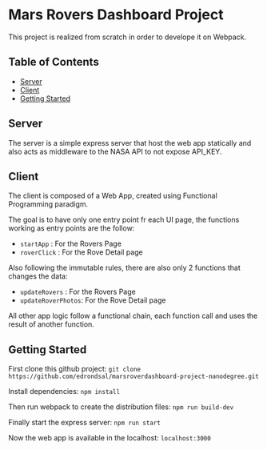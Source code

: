 # Mars Rovers Dashboard Project

This project is realized from scratch in order to develope it on Webpack.

## Table of Contents

* [Server](#server)
* [Client](#client)
* [Getting Started](#getting-started)


## Server <a name="server"></a>

The server is a simple express server that host the web app statically and also acts as middleware to the NASA API to not expose API_KEY.


## Client <a name="client"></a>

The client is composed of a Web App, created using Functional Programming paradigm.

The goal is to have only one entry point fr each UI page, the functions working as entry points are the follow:

* `startApp` :  For the Rovers Page
* `roverClick` : For the Rove Detail page

Also following the immutable rules, there are also only 2 functions that changes the data:

* `updateRovers` : For the Rovers Page
* `updateRoverPhotos`: For the Rove Detail page

All other app logic follow a functional chain, each function call and uses the result of another function.


## Getting Started <a name="getting-started"></a>

First clone this github project: `git clone https://github.com/edrondsal/marsroverdashboard-project-nanodegree.git`

Install dependencies: `npm install`

Then run webpack to create the distribution files: `npm run build-dev`

Finally start the express server: `npm run start`

Now the web app is available in the localhost:  `localhost:3000`



